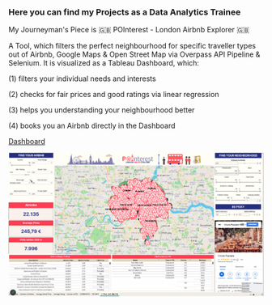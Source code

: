 ### Here you can find my Projects as a Data Analytics Trainee ### 

My Journeyman's Piece is 🇬🇧 POInterest - London Airbnb Explorer 🇬🇧

A Tool, which filters the perfect neighbourhood for specific traveller types out of Airbnb, Google Maps & Open Street Map via Overpass API Pipeline & Selenium. It is visualized as a Tableau Dashboard, which: 

<p>(1) filters your individual needs and interests</p>
<p>(2) checks for fair prices and good ratings via linear regression</p>
<p>(3) helps you understanding your neighbourhood better</p>
<p>(4) books you an Airbnb directly in the Dashboard</p>
<p> </p>

[Dashboard](https://public.tableau.com/views/POInterest-LondonAirbnbExplorer/FINALDASHBOARD?:language=en-GB&publish=yes&:display_count=n&:origin=viz_share_link)

![Dashboard Screenshot](https://github.com/S3lina3/My_Projects/blob/main/London_Airbnb_Explorer_Dashboard.png)


